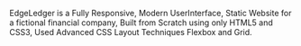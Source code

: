 EdgeLedger is a Fully Responsive, Modern UserInterface, Static Website for a fictional financial company, Built from Scratch using only HTML5 and CSS3, Used Advanced CSS Layout Techniques Flexbox and Grid.
